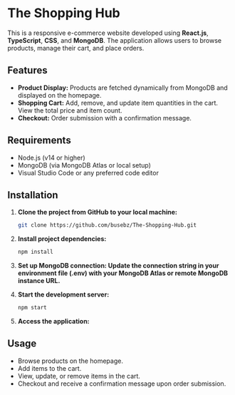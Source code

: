 # The Shopping Hub

This is a responsive e-commerce website developed using **React.js**, **TypeScript**, **CSS**, and **MongoDB**. The application allows users to browse products, manage their cart, and place orders.

## Features

- **Product Display:** Products are fetched dynamically from MongoDB and displayed on the homepage.
- **Shopping Cart:** Add, remove, and update item quantities in the cart. View the total price and item count.
- **Checkout:** Order submission with a confirmation message.

## Requirements

- Node.js (v14 or higher)  
- MongoDB (via MongoDB Atlas or local setup)  
- Visual Studio Code or any preferred code editor  

## Installation

1. **Clone the project from GitHub to your local machine:**

   ```bash
   git clone https://github.com/busebz/The-Shopping-Hub.git

2. **Install project dependencies:**

    ```bash
   npm install

3. **Set up MongoDB connection: Update the connection string in your environment file (.env) with your MongoDB Atlas or remote MongoDB instance URL.**
4. **Start the development server:**

    ```bash
   npm start

5. **Access the application:**

## Usage

- Browse products on the homepage.
- Add items to the cart.
- View, update, or remove items in the cart.
- Checkout and receive a confirmation message upon order submission.
